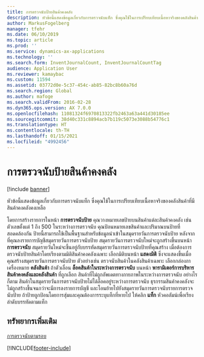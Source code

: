 ```yaml
---
title: การตรวจนับป้ายสินค้าคงคลัง
description: หัวข้อนี้แสดงข้อมูลเกี่ยวกับการตรวจนับแท็ก ซึ่งคุณใช้ในการเปรียบเทียบเนื้อหาจริงของคลังสินค้าที่มีสินค้าคงคลังคงเหลือ
author: MarkusFogelberg
manager: tfehr
ms.date: 06/10/2019
ms.topic: article
ms.prod: ''
ms.service: dynamics-ax-applications
ms.technology: ''
ms.search.form: InventJournalCount, InventJournalCountTag
audience: Application User
ms.reviewer: kamaybac
ms.custom: 11594
ms.assetid: 03772d0e-5c37-454c-ab85-82bc8b60a76d
ms.search.region: Global
ms.author: mafoge
ms.search.validFrom: 2016-02-28
ms.dyn365.ops.version: AX 7.0.0
ms.openlocfilehash: 11081324f6970813322fb2463a63a441d30185ee
ms.sourcegitcommit: 38d40c331c8894acb7b119c5073e3088b54776c1
ms.translationtype: HT
ms.contentlocale: th-TH
ms.lasthandoff: 01/15/2021
ms.locfileid: "4992456"
---
```

# <a name="inventory-tag-counting"></a>การตรวจนับป้ายสินค้าคงคลัง

[!include [banner](../includes/banner.md)]

หัวข้อนี้แสดงข้อมูลเกี่ยวกับการตรวจนับแท็ก ซึ่งคุณใช้ในการเปรียบเทียบเนื้อหาจริงของคลังสินค้าที่มีสินค้าคงคลังคงเหลือ

โดยการสร้างรายการในหน้า **การตรวจนับป้าย** คุณวางหมายเลขป้ายบนสินค้าแต่ละสินค้าคงคลัง เช่น ตัวเลขตั้งแต่ 1 ถึง 500 ในระหว่างการตรวจนับ คุณป้อนหมายเลขสินค้าและปริมาณบนป้ายที่สอดคล้องกัน ป้ายนี้สามารถใช้เป็นพื้นฐานสำหรับข้อมูลนำเข้าในสมุดรายวันการตรวจนับป้าย หลังจากที่คุณลงรายการบัญชีสมุดรายวันการตรวจนับป้าย สมุดรายวันการตรวจนับใหม่จะถูกสร้างขึ้นบนหน้า **การตรวจนับ** สมุดรายวันใหม่จะขึ้นอยู่กับบรรทัดสมุดรายวันการตรวจนับป้ายที่คุณสร้าง เมื่อต้องการตรวจนับป้ายสินค้าโดยเรียงตามมิติสินค้าคงคลังเฉพาะ เลือกมิติบนหน้า **แสดงมิติ** ซึ่งจะแสดงขึ้นเมื่อคุณสร้างสมุดรายวันการตรวจนับป้าย ตัวอย่างเช่น ตรวจนับสินค้าในคลังสินค้าเฉพาะ เลือกกล่องกาเครื่องหมาย **คลังสินค้า** ถ้าตัวเลื่อน **ล็อคสินค้าในระหว่างการตรวจนับ** บนหน้า **พารามิเตอร์การบริหารสินค้าคงคลังและคลังสินค้า** ที่ถูกเลือก สินค้าที่ไม่ถูกอัพเดตทางกายภาพในระหว่างการตรวจนับ อย่างไรก็ตาม สินค้าในสมุดรายวันการตรวจนับป้ายไม่ได้ล็อคอยู่ระหว่างการตรวจนับ ธุรกรรมสินค้าคงคลังจะไม่ถูกสร้างขึ้นจนกว่าจะมีการลงรายการบัญชี และโอนย้ายไปยังสมุดรายวันการตรวจนับรายการตรวจนับป้าย ถ้าป้ายถูกป้อนโดยการสุ่มและคุณต้องการระบุแท็กที่หายไป ให้คลิก **แท็ก** หัวคอลัมน์เพื่อเรียงลำดับบรรทัดตามแท็ก

## <a name="additional-resources"></a>ทรัพยากรเพิ่มเติม

[การตรวจนับตามรอบ](../warehousing/cycle-counting.md)


[!INCLUDE[footer-include](../../includes/footer-banner.md)]